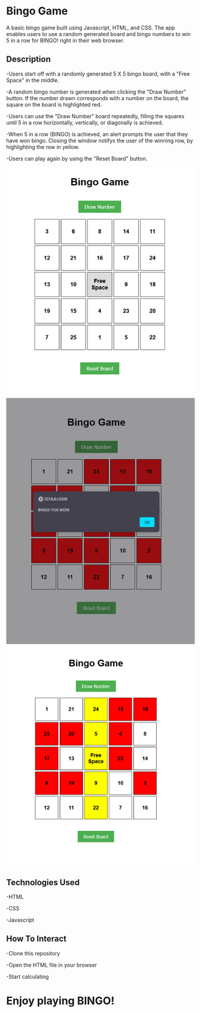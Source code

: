 # Bingo Game

A basic bingo game built using Javascript, HTML, and CSS. The app enables users to use a random generated board and bingo numbers to win 5 in a row for BINGO! right in their web browser.

## Description

-Users start off with a randomly generated 5 X 5 bingo board, with a "Free Space" in the middle.

-A random bingo number is generated when clicking the "Draw Number" button. If the number drawn corresponds with a number on the board, the square on the board is highlighted red.

-Users can use the "Draw Number" board repeatedly, filling the squares until 5 in a row horizontally, vertically, or diagonally is achieved.

-When 5 in a row (BINGO) is achieved, an alert prompts the user that they have won bingo. Closing the window notifys the user of the winning row, by highlighting the row in yellow.

-Users can play again by using the "Reset Board" button.


![demo-img1](bingo1.png)
![demo-img2](bingo2.png)
![demo-img3](bingo3.png)

## Technologies Used
-HTML

-CSS

-Javascript

## How To Interact

-Clone this repository

-Open the HTML file in your browser

-Start calculating

# Enjoy playing BINGO! 